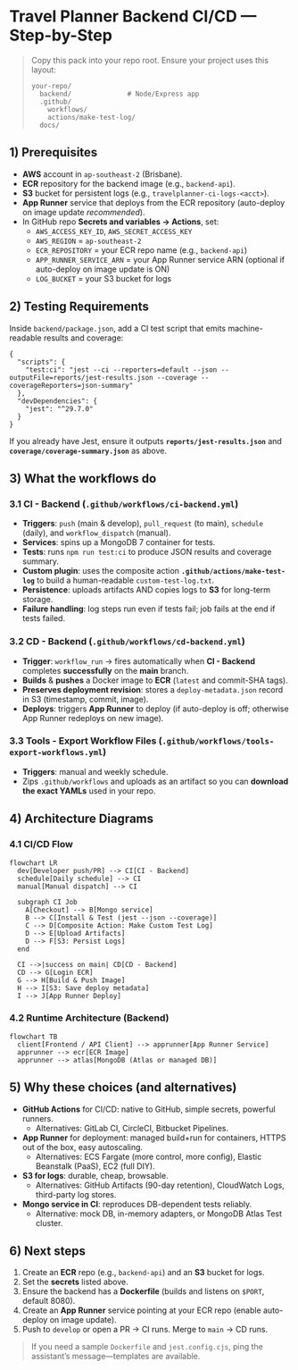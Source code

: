 
# Travel Planner Backend CI/CD — Step-by-Step

> Copy this pack into your repo root. Ensure your project uses this layout:
>
> ```
> your-repo/
>   backend/              # Node/Express app
>   .github/
>     workflows/
>     actions/make-test-log/
>   docs/
> ```

## 1) Prerequisites

- **AWS** account in `ap-southeast-2` (Brisbane).  
- **ECR** repository for the backend image (e.g., `backend-api`).  
- **S3** bucket for persistent logs (e.g., `travelplanner-ci-logs-<acct>`).
- **App Runner** service that deploys from the ECR repository (auto-deploy on image update _recommended_).  
- In GitHub repo **Secrets and variables → Actions**, set:
  - `AWS_ACCESS_KEY_ID`, `AWS_SECRET_ACCESS_KEY`
  - `AWS_REGION` = `ap-southeast-2`
  - `ECR_REPOSITORY` = your ECR repo name (e.g., `backend-api`)
  - `APP_RUNNER_SERVICE_ARN` = your App Runner service ARN (optional if auto-deploy on image update is ON)
  - `LOG_BUCKET` = your S3 bucket for logs

## 2) Testing Requirements

Inside `backend/package.json`, add a CI test script that emits machine-readable results and coverage:

```jsonc
{
  "scripts": {
    "test:ci": "jest --ci --reporters=default --json --outputFile=reports/jest-results.json --coverage --coverageReporters=json-summary"
  },
  "devDependencies": {
    "jest": "^29.7.0"
  }
}
```

If you already have Jest, ensure it outputs **`reports/jest-results.json`** and **`coverage/coverage-summary.json`** as above.

## 3) What the workflows do

### 3.1 CI - Backend (`.github/workflows/ci-backend.yml`)

- **Triggers**: `push` (main & develop), `pull_request` (to main), `schedule` (daily), and `workflow_dispatch` (manual).  
- **Services**: spins up a MongoDB 7 container for tests.  
- **Tests**: runs `npm run test:ci` to produce JSON results and coverage summary.  
- **Custom plugin**: uses the composite action **`.github/actions/make-test-log`** to build a human-readable `custom-test-log.txt`.  
- **Persistence**: uploads artifacts AND copies logs to **S3** for long-term storage.  
- **Failure handling**: log steps run even if tests fail; job fails at the end if tests failed.

### 3.2 CD - Backend (`.github/workflows/cd-backend.yml`)

- **Trigger**: `workflow_run` → fires automatically when **CI - Backend** completes **successfully** on the **main** branch.  
- **Builds** & **pushes** a Docker image to **ECR** (`latest` and commit-SHA tags).  
- **Preserves deployment revision**: stores a `deploy-metadata.json` record in S3 (timestamp, commit, image).  
- **Deploys**: triggers **App Runner** to deploy (if auto-deploy is off; otherwise App Runner redeploys on new image).

### 3.3 Tools - Export Workflow Files (`.github/workflows/tools-export-workflows.yml`)

- **Triggers**: manual and weekly schedule.  
- Zips `.github/workflows` and uploads as an artifact so you can **download the exact YAMLs** used in your repo.

## 4) Architecture Diagrams

### 4.1 CI/CD Flow

```mermaid
flowchart LR
  dev[Developer push/PR] --> CI[CI - Backend]
  schedule[Daily schedule] --> CI
  manual[Manual dispatch] --> CI

  subgraph CI Job
    A[Checkout] --> B[Mongo service]
    B --> C[Install & Test (jest --json --coverage)]
    C --> D[Composite Action: Make Custom Test Log]
    D --> E[Upload Artifacts]
    D --> F[S3: Persist Logs]
  end

  CI -->|success on main| CD[CD - Backend]
  CD --> G[Login ECR]
  G --> H[Build & Push Image]
  H --> I[S3: Save deploy metadata]
  I --> J[App Runner Deploy]
```

### 4.2 Runtime Architecture (Backend)

```mermaid
flowchart TB
  client[Frontend / API Client] --> apprunner[App Runner Service]
  apprunner --> ecr[ECR Image]
  apprunner --> atlas[MongoDB (Atlas or managed DB)]
```

## 5) Why these choices (and alternatives)

- **GitHub Actions** for CI/CD: native to GitHub, simple secrets, powerful runners.  
  - Alternatives: GitLab CI, CircleCI, Bitbucket Pipelines.  
- **App Runner** for deployment: managed build+run for containers, HTTPS out of the box, easy autoscaling.  
  - Alternatives: ECS Fargate (more control, more config), Elastic Beanstalk (PaaS), EC2 (full DIY).  
- **S3 for logs**: durable, cheap, browsable.  
  - Alternatives: GitHub Artifacts (90-day retention), CloudWatch Logs, third-party log stores.
- **Mongo service in CI**: reproduces DB-dependent tests reliably.  
  - Alternative: mock DB, in-memory adapters, or MongoDB Atlas Test cluster.

## 6) Next steps

1. Create an **ECR** repo (e.g., `backend-api`) and an **S3** bucket for logs.  
2. Set the **secrets** listed above.  
3. Ensure the backend has a **Dockerfile** (builds and listens on `$PORT`, default 8080).  
4. Create an **App Runner** service pointing at your ECR repo (enable auto-deploy on image update).  
5. Push to `develop` or open a PR → CI runs. Merge to `main` → CD runs.

> If you need a sample `Dockerfile` and `jest.config.cjs`, ping the assistant’s message—templates are available.
